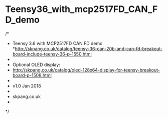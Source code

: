 # Teensy36_with_mcp2517FD_CAN_FD_demo
/*
 * Teensy 3.6 with MCP2517FD CAN FD demo
 *http://skpang.co.uk/catalog/teensy-36-can-20b-and-can-fd-breakout-board-include-teensy-36-p-1550.html
 * 
 * Optional OLED display:
 * http://skpang.co.uk/catalog/oled-128x64-display-for-teensy-breakout-board-p-1508.html
 * 
 * v1.0 Jan 2018
 * 
 * skpang.co.uk
 * 
 */

